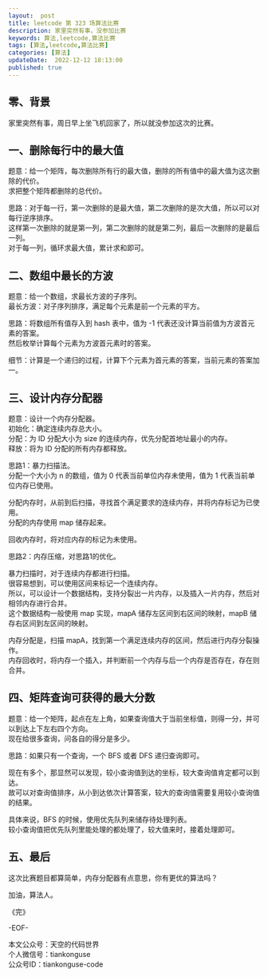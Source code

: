 ```yaml
---   
layout:  post  
title: leetcode 第 323 场算法比赛  
description: 家里突然有事，没参加比赛      
keywords: 算法,leetcode,算法比赛  
tags: [算法,leetcode,算法比赛]    
categories: [算法]  
updateDate:  2022-12-12 18:13:00  
published: true  
---  
```



## 零、背景  


家里突然有事，周日早上坐飞机回家了，所以就没参加这次的比赛。  


## 一、删除每行中的最大值  


题意：给一个矩阵，每次删除所有行的最大值，删除的所有值中的最大值为这次删除的代价。  
求把整个矩阵都删除的总代价。  


思路：对于每一行，第一次删除的是最大值，第二次删除的是次大值，所以可以对每行逆序排序。  
这样第一次删除的就是第一列，第二次删除的就是第二列，最后一次删除的是最后一列。  
对于每一列，循环求最大值，累计求和即可。  


## 二、数组中最长的方波  


题意：给一个数组，求最长方波的子序列。  
最长方波：对子序列排序，满足每个元素是前一个元素的平方。  


思路：将数组所有值存入到 hash 表中，值为 -1 代表还没计算当前值为方波首元素的答案。  
然后枚举计算每个元素为方波首元素时的答案。  


细节：计算是一个递归的过程，计算下个元素为首元素的答案，当前元素的答案加一。  


## 三、设计内存分配器  


题意：设计一个内存分配器。  
初始化：确定连续内存总大小。  
分配：为 ID 分配大小为 size 的连续内存，优先分配首地址最小的内存。  
释放：将为 ID 分配的所有内存都释放。  


思路1：暴力扫描法。  
分配一个大小为 n 的数组，值为 0 代表当前单位内存未使用，值为 1 代表当前单位内存已使用。  


分配内存时，从前到后扫描，寻找首个满足要求的连续内存，并将内存标记为已使用。  
分配的内存使用 map 储存起来。  


回收内存时，将对应内存的标记为未使用。  


思路2：内存压缩，对思路1的优化。  


暴力扫描时，对于连续内存都进行扫描。  
很容易想到，可以使用区间来标记一个连续内存。  
所以，可以设计一个数据结构，支持分裂出一片内存，以及插入一片内存，然后对相邻内存进行合并。  
这个数据结构一般使用 map 实现，mapA 储存左区间到右区间的映射，mapB 储存右区间到左区间的映射。  


内存分配是，扫描 mapA，找到第一个满足连续内存的区间，然后进行内存分裂操作。  
内存回收时，将内存一个插入，并判断前一个内存与后一个内存是否存在，存在则合并。  



## 四、矩阵查询可获得的最大分数  


题意：给一个矩阵，起点在左上角，如果查询值大于当前坐标值，则得一分，并可以到达上下左右四个方向。  
现在给很多查询，问各自的得分是多少。  


思路：如果只有一个查询，一个 BFS 或者 DFS 递归查询即可。  


现在有多个，那显然可以发现，较小查询值到达的坐标，较大查询值肯定都可以到达。  
故可以对查询值排序，从小到达依次计算答案，较大的查询值需要复用较小查询值的结果。  


具体来说，BFS 的时候，使用优先队列来储存待处理列表。  
较小查询值把优先队列里能处理的都处理了，较大值来时，接着处理即可。




## 五、最后  


这次比赛题目都算简单，内存分配器有点意思，你有更优的算法吗？  



加油，算法人。  


《完》  


-EOF-  



本文公众号：天空的代码世界  
个人微信号：tiankonguse  
公众号ID：tiankonguse-code  
  

